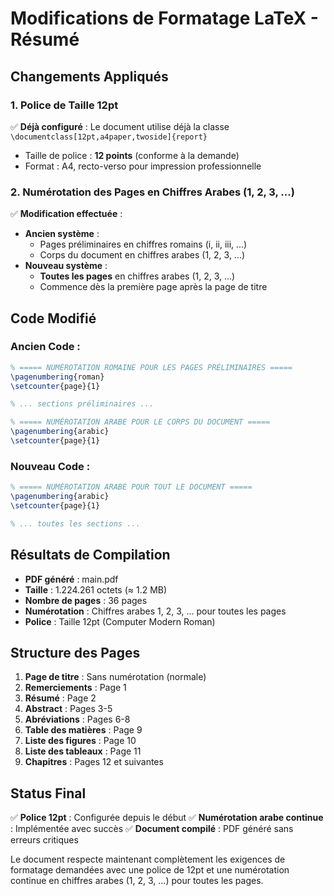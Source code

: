# Modifications de Formatage LaTeX - Résumé

## Changements Appliqués

### 1. **Police de Taille 12pt**
✅ **Déjà configuré** : Le document utilise déjà la classe `\documentclass[12pt,a4paper,twoside]{report}`
- Taille de police : **12 points** (conforme à la demande)
- Format : A4, recto-verso pour impression professionnelle

### 2. **Numérotation des Pages en Chiffres Arabes (1, 2, 3, ...)**
✅ **Modification effectuée** : 
- **Ancien système** : 
  - Pages préliminaires en chiffres romains (i, ii, iii, ...)
  - Corps du document en chiffres arabes (1, 2, 3, ...)
- **Nouveau système** : 
  - **Toutes les pages** en chiffres arabes (1, 2, 3, ...)
  - Commence dès la première page après la page de titre

## Code Modifié

### Ancien Code :
```latex
% ===== NUMÉROTATION ROMAINE POUR LES PAGES PRÉLIMINAIRES =====
\pagenumbering{roman}
\setcounter{page}{1}

% ... sections préliminaires ...

% ===== NUMÉROTATION ARABE POUR LE CORPS DU DOCUMENT =====
\pagenumbering{arabic}
\setcounter{page}{1}
```

### Nouveau Code :
```latex
% ===== NUMÉROTATION ARABE POUR TOUT LE DOCUMENT =====
\pagenumbering{arabic}
\setcounter{page}{1}

% ... toutes les sections ...
```

## Résultats de Compilation

- **PDF généré** : main.pdf 
- **Taille** : 1.224.261 octets (≈ 1.2 MB)
- **Nombre de pages** : 36 pages
- **Numérotation** : Chiffres arabes 1, 2, 3, ... pour toutes les pages
- **Police** : Taille 12pt (Computer Modern Roman)

## Structure des Pages

1. **Page de titre** : Sans numérotation (normale)
2. **Remerciements** : Page 1
3. **Résumé** : Page 2  
4. **Abstract** : Pages 3-5
5. **Abréviations** : Pages 6-8
6. **Table des matières** : Page 9
7. **Liste des figures** : Page 10
8. **Liste des tableaux** : Page 11
9. **Chapitres** : Pages 12 et suivantes

## Status Final

✅ **Police 12pt** : Configurée depuis le début
✅ **Numérotation arabe continue** : Implémentée avec succès
✅ **Document compilé** : PDF généré sans erreurs critiques

Le document respecte maintenant complètement les exigences de formatage demandées avec une police de 12pt et une numérotation continue en chiffres arabes (1, 2, 3, ...) pour toutes les pages.
